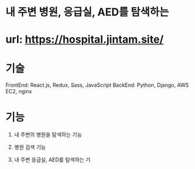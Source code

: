 # 내 주변 병원, 응급실, AED를 탐색하는
# url: <https://hospital.jintam.site/>

# 기술
FrontEnd: React.js, Redux, Sass, JavaScript
BackEnd: Python, Django, AWS EC2, nginx

# 기능

1. 내 주변의 병원을 탐색하는 기능

2. 병원 검색 기능

3. 내 주변 응급실, AED를 탐색하는 기
